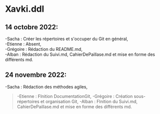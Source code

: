 # Xavki.ddl
## 14 octobre 2022:

  -Sacha : Créer les répertoires et s'occuper du Git en général,    
  -Etienne : Absent,  
  -Grégoire : Rédaction du README.md,  
  -Alban : Rédaction du Suivi.md, CahierDePaillase.md et mise en forme des différents md.  
  
## 24 novembre 2022:

  -Sacha : Rédaction des méthodes agiles,
  >-Etienne : FInition DocumentationGit,
  >-Grégoire : Création sous-répertoires et organisation Git,
  >-Alban : FInition du Suivi.md, CahierDePaillase.md et mise en forme des différents md.
